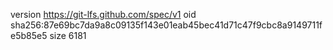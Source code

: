 version https://git-lfs.github.com/spec/v1
oid sha256:87e69bc7da9a8c09135f143e01eab45bec41d71c47f9cbc8a9149711fe5b85e5
size 6181
